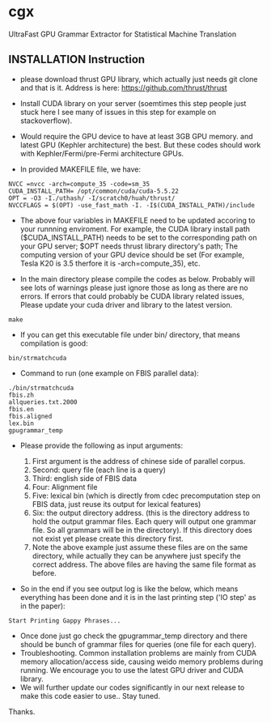 # cgx
UltraFast GPU Grammar Extractor for Statistical Machine Translation

INSTALLATION Instruction
------------------------------------------------------------------
- please download thrust GPU library, which actually just needs git clone and that is it. Address is here: https://github.com/thrust/thrust

- Install CUDA library on your server (soemtimes this step people just stuck here I see many of issues in this step for example on stackoverflow).

- Would require the GPU device to have at least 3GB GPU memory. and latest GPU (Kephler architecture)  the best. But these codes should work with Kephler/Fermi/pre-Fermi architecture GPUs.

- In provided MAKEFILE file, we have:
```
NVCC =nvcc -arch=compute_35 -code=sm_35
CUDA_INSTALL_PATH= /opt/common/cuda/cuda-5.5.22
OPT = -O3 -I./uthash/ -I/scratch0/huah/thrust/
NVCCFLAGS = $(OPT) -use_fast_math -I. -I$(CUDA_INSTALL_PATH)/include 
```
- The above four variables in MAKEFILE need to be updated accoring to your runnning enviroment. For example, the CUDA library install path ($CUDA_INSTALL_PATH) needs to be set to the corresponding path on your GPU server; $OPT needs thrust library directory's path; The computing version of your GPU device should be set (For example, Tesla K20 is 3.5 therfore it is -arch=compute_35), etc. 

- In the main directory please compile the codes as below. Probably will see lots of warnings please just ignore those as long as there are no errors. If errors that could probably be CUDA library related issues, Please update your cuda driver and library to the latest version.
```
make
```

- If you can get this executable file under bin/ directory, that means compilation is good:
```
bin/strmatchcuda
```

- Command to run (one example on FBIS parallel data):
```
./bin/strmatchcuda 
fbis.zh 
allqueries.txt.2000 
fbis.en
fbis.aligned 
lex.bin 
gpugrammar_temp
```
- Please provide the following as input arguments:
    1. First argument is the address of chinese side of parallel corpus.
    2. Second: query file (each line is a query)
    3. Third: english side of FBIS data
    4. Four: Alignment file
    5. Five: lexical bin (which is directly from cdec precomputation step on FBIS data, just reuse its output for lexical features)
    6. Six: the output directory address. (this is the directory address to hold the output grammar files. Each query will output one grammar file. So all grammars will be in the directory). If this directory does not exist yet please create this directory first.
    7. Note the above example just assume these files are on the same directory, while actually they can be anywhere just specify the correct address. The above files are having the same file format as before.

- So in the end if you see output log is like the below, which means everything has been done and it is in the last printing step ('IO step' as in the paper):
```
Start Printing Gappy Phrases...
```
- Once done just go check the  gpugrammar_temp directory and there should be bunch of grammar files for queries (one file for each query).
- Troubleshooting. Common installation problems are mainly from CUDA memory allocation/access side, causing weido memory problems during running. We encourage you to use the latest GPU driver and CUDA library.
- We will further update our codes significantly in our next release to make this code easier to use.. Stay tuned.

Thanks.

